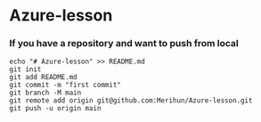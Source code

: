 # Azure-lesson

### If you have a repository and want to push from local
```
echo "# Azure-lesson" >> README.md
git init
git add README.md
git commit -m "first commit"
git branch -M main
git remote add origin git@github.com:Merihun/Azure-lesson.git
git push -u origin main
```

